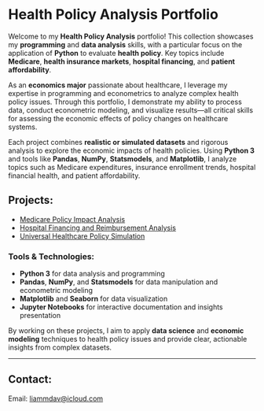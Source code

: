 # Health Policy Analysis Portfolio

Welcome to my **Health Policy Analysis** portfolio! This collection showcases my **programming** and **data analysis** skills, with a particular focus on the application of **Python** to evaluate **health policy**. Key topics include **Medicare**, **health insurance markets**, **hospital financing**, and **patient affordability**.

As an **economics major** passionate about healthcare, I leverage my expertise in programming and econometrics to analyze complex health policy issues. Through this portfolio, I demonstrate my ability to process data, conduct econometric modeling, and visualize results—all critical skills for assessing the economic effects of policy changes on healthcare systems.

Each project combines **realistic or simulated datasets** and rigorous analysis to explore the economic impacts of health policies. Using **Python 3** and tools like **Pandas**, **NumPy**, **Statsmodels**, and **Matplotlib**, I analyze topics such as Medicare expenditures, insurance enrollment trends, hospital financial health, and patient affordability.

## Projects:
- [Medicare Policy Impact Analysis](./medicare_policy_analysis.md)
- [Hospital Financing and Reimbursement Analysis](./hospital_financing_analysis.md)
- [Universal Healthcare Policy Simulation](./health_policy_simulation.md)

### Tools & Technologies:
- **Python 3** for data analysis and programming
- **Pandas**, **NumPy**, and **Statsmodels** for data manipulation and econometric modeling
- **Matplotlib** and **Seaborn** for data visualization
- **Jupyter Notebooks** for interactive documentation and insights presentation

By working on these projects, I aim to apply **data science** and **economic modeling** techniques to health policy issues and provide clear, actionable insights from complex datasets.

---

## Contact:
Email: [liammdav@icloud.com](mailto:liammdav@icloud.com)